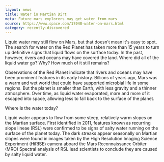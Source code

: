 ```yaml
---
layout: news
title: Water in Martian Dirt
meta: Future mars explorers may get water from mars
source: https://www.space.com/17048-water-on-mars.html
category: recently-discovered
---
```


Liquid water may still flow on Mars, but that doesn't mean it's easy to spot. The search for water on the Red Planet has taken more than 15 years to turn up definitive signs that liquid flows on the surface today. In the past, however, rivers and oceans may have covered the land. Where did all of the liquid water go? Why? How much of it still remains?

Observations of the Red Planet indicate that rivers and oceans may have been prominent features in its early history. Billions of years ago, Mars was a warm and wet world that could have supported microbial life in some regions. But the planet is smaller than Earth, with less gravity and a thinner atmosphere. Over time, as liquid water evaporated, more and more of it escaped into space, allowing less to fall back to the surface of the planet.

Where is the water today?

Liquid water appears to flow from some steep, relatively warm slopes on the Martian surface. First identified in 2011, features known as recurring slope lineae (RSL) were confirmed to be signs of salty water running on the surface of the planet today. The dark streaks appear seasonally on Martian slopes were found in images taken by the High Resolution Imaging Science Experiment (HiRISE) camera aboard the Mars Reconnaissance Orbiter (MRO) Spectral analysis of RSL lead scientists to conclude they are caused by salty liquid water.